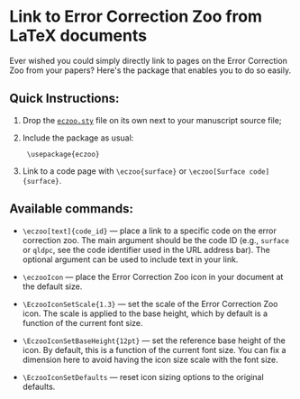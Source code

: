 # Link to Error Correction Zoo from LaTeX documents

Ever wished you could simply directly link to pages on the Error Correction Zoo
from your papers?  Here's the package that enables you to do so easily.


## Quick Instructions:

1. Drop the [`eczoo.sty`](https://raw.githubusercontent.com/phfaist/eczoo_ltxpkg/main/eczoo.sty)
file on its own next to your manuscript source file;

2. Include the package as usual:

        \usepackage{eczoo}
    
3. Link to a code page with `\eczoo{surface}` or `\eczoo[Surface code]{surface}`.


## Available commands:


- `\eczoo[text]{code_id}` — place a link to a specific code on the error
  correction zoo.  The main argument should be the code ID (e.g., `surface` or
  `qldpc`, see the code identifier used in the URL address bar).  The optional
  argument can be used to include text in your link.
  
- `\eczooIcon` — place the Error Correction Zoo icon in your document at the
  default size.
  
- `\EczooIconSetScale{1.3}` — set the scale of the Error Correction Zoo icon.
  The scale is applied to the base height, which by default is a function of the
  current font size.
  
- `\EczooIconSetBaseHeight{12pt}` — set the reference base height of the icon.
  By default, this is a function of the current font size.  You can fix a
  dimension here to avoid having the icon size scale with the font size.
  
- `\EczooIconSetDefaults` — reset icon sizing options to the original defaults.

